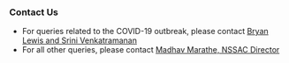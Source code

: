 ### Contact Us
- For queries related to the COVID-19 outbreak, please contact [Bryan Lewis and Srini Venkatramanan](mailto:nssac_covid19_coordinators@virginia.edu?subject=Research%20Website%20COVID-19%20Query)
- For all other queries, please contact [Madhav Marathe, NSSAC Director](mailto:nssac_covid19_coordinators@virginia.edu?subject=Research%20Website%20Query)
